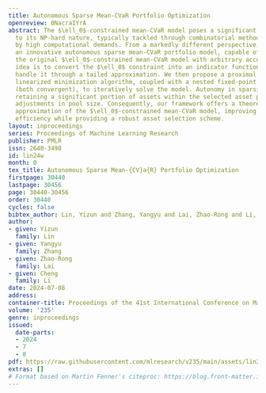 ```yaml
---
title: Autonomous Sparse Mean-CVaR Portfolio Optimization
openreview: 0NacraIYrA
abstract: The $\ell_0$-constrained mean-CVaR model poses a significant challenge due
  to its NP-hard nature, typically tackled through combinatorial methods characterized
  by high computational demands. From a markedly different perspective, we propose
  an innovative autonomous sparse mean-CVaR portfolio model, capable of approximating
  the original $\ell_0$-constrained mean-CVaR model with arbitrary accuracy. The core
  idea is to convert the $\ell_0$ constraint into an indicator function and subsequently
  handle it through a tailed approximation. We then propose a proximal alternating
  linearized minimization algorithm, coupled with a nested fixed-point proximity algorithm
  (both convergent), to iteratively solve the model. Autonomy in sparsity refers to
  retaining a significant portion of assets within the selected asset pool during
  adjustments in pool size. Consequently, our framework offers a theoretically guaranteed
  approximation of the $\ell_0$-constrained mean-CVaR model, improving computational
  efficiency while providing a robust asset selection scheme.
layout: inproceedings
series: Proceedings of Machine Learning Research
publisher: PMLR
issn: 2640-3498
id: lin24w
month: 0
tex_title: Autonomous Sparse Mean-{CV}a{R} Portfolio Optimization
firstpage: 30440
lastpage: 30456
page: 30440-30456
order: 30440
cycles: false
bibtex_author: Lin, Yizun and Zhang, Yangyu and Lai, Zhao-Rong and Li, Cheng
author:
- given: Yizun
  family: Lin
- given: Yangyu
  family: Zhang
- given: Zhao-Rong
  family: Lai
- given: Cheng
  family: Li
date: 2024-07-08
address:
container-title: Proceedings of the 41st International Conference on Machine Learning
volume: '235'
genre: inproceedings
issued:
  date-parts:
  - 2024
  - 7
  - 8
pdf: https://raw.githubusercontent.com/mlresearch/v235/main/assets/lin24w/lin24w.pdf
extras: []
# Format based on Martin Fenner's citeproc: https://blog.front-matter.io/posts/citeproc-yaml-for-bibliographies/
---
```

